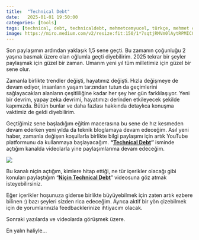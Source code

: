 ```yaml
---
title:  "Technical Debt"
date:   2025-01-01 19:50:00
categories: [tools]
tags: [technical, debt, technicaldebt, mehmetcemyucel, türkçe, mehmet cem yücel]
image: https://miro.medium.com/v2/resize:fit:150/1*7sqtjRMVm0lAytRPMIC01g.png
---
```


Son paylaşımın ardından yaklaşık 1,5 sene geçti. Bu zamanın çoğunluğu 2 yaşına basmak üzere olan oğlumla geçti diyebilirim. 2025 tekrar bir şeyler paylaşmak için güzel bir zaman. Umarım yeni yıl tüm milletimiz için güzel bir sene olur.

Zamanla birlikte trendler değişti, hayatımız değişti. Hızla değişmeye de devam ediyor, insanların yaşam tarzından tutun da geçimlerini sağlayacakları alanların çeşitliliğine kadar her şey her gün farklılaşıyor. Yeni bir devrim, yapay zeka devrimi, hayatımızı derinden etkileyecek şekilde kapımızda. Bütün bunlar ve daha fazlası hakkında detaylıca konuşma vaktimiz de geldi diyebilirim.

Geçtiğimiz sene başladığım eğitim macerasına bu sene de hız kesmeden devam ederken yeni yılda da teknik bloglamaya devam edeceğim. Asıl yeni haber, zamanla değişen koşullarla birlikte bilgi paylaşımı için artık YouTube platformunu da kullanmaya başlayacağım.  **“**[**Technical Debt**](https://youtube.com/@technicaldebt-tr?si=TuyUqh9Se5YjIaLj)**”** isminde açtığım kanalda videolarla yine paylaşımlarıma devam edeceğim.

![](https://miro.medium.com/v2/resize:fit:1400/1*7sqtjRMVm0lAytRPMIC01g.png)

Bu kanalı niçin açtığım, kimlere hitap ettiği, ne tür içerikler olacağı gibi konuları paylaştığım “[**Niçin Technical Debt**](https://www.youtube.com/watch?v=FbUHty6yB0k)” videosuna göz atmak isteyebilirsiniz.

Eğer içerikler hoşunuza giderse birlikte büyüyebilmek için zaten artık ezbere bilinen :) bazı şeyleri sizden rica edeceğim. Ayrıca aktif bir yön çizebilmek için de yorumlarınızla feedbacklerinize ihtiyacım olacak.

Sonraki yazılarda ve videolarda görüşmek üzere.

En yalın haliyle…